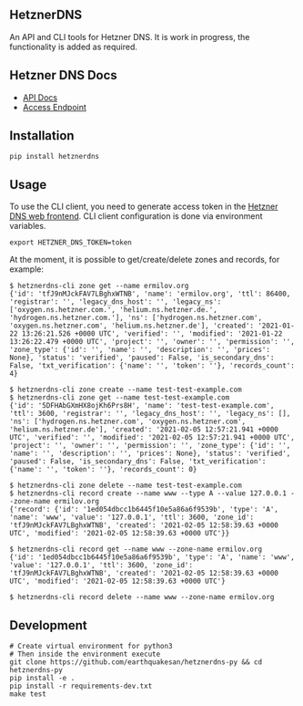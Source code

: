 ## HetznerDNS

An API and CLI tools for Hetzner DNS. It is work in progress, the functionality is added as required.

## Hetzner DNS Docs

* [API Docs](https://dns.hetzner.com/api-docs/)
* [Access Endpoint](https://dns.hetzner.com)

## Installation

```
pip install hetznerdns
```

## Usage

To use the CLI client, you need to generate access token in the [Hetzner DNS web frontend](https://dns.hetzner.com). CLI client configuration is done via environment variables.

```
export HETZNER_DNS_TOKEN=token
```

At the moment, it is possible to get/create/delete zones and records, for example:

```
$ hetznerdns-cli zone get --name ermilov.org
{'id': 'tfJ9nMJckFAV7LBghxWTNB', 'name': 'ermilov.org', 'ttl': 86400, 'registrar': '', 'legacy_dns_host': '', 'legacy_ns': ['oxygen.ns.hetzner.com.', 'helium.ns.hetzner.de.', 'hydrogen.ns.hetzner.com.'], 'ns': ['hydrogen.ns.hetzner.com', 'oxygen.ns.hetzner.com', 'helium.ns.hetzner.de'], 'created': '2021-01-22 13:26:21.526 +0000 UTC', 'verified': '', 'modified': '2021-01-22 13:26:22.479 +0000 UTC', 'project': '', 'owner': '', 'permission': '', 'zone_type': {'id': '', 'name': '', 'description': '', 'prices': None}, 'status': 'verified', 'paused': False, 'is_secondary_dns': False, 'txt_verification': {'name': '', 'token': ''}, 'records_count': 4}

$ hetznerdns-cli zone create --name test-test-example.com
$ hetznerdns-cli zone get --name test-test-example.com
{'id': '5DFHAbGXmHX8ojKh6Prs8H', 'name': 'test-test-example.com', 'ttl': 3600, 'registrar': '', 'legacy_dns_host': '', 'legacy_ns': [], 'ns': ['hydrogen.ns.hetzner.com', 'oxygen.ns.hetzner.com', 'helium.ns.hetzner.de'], 'created': '2021-02-05 12:57:21.941 +0000 UTC', 'verified': '', 'modified': '2021-02-05 12:57:21.941 +0000 UTC', 'project': '', 'owner': '', 'permission': '', 'zone_type': {'id': '', 'name': '', 'description': '', 'prices': None}, 'status': 'verified', 'paused': False, 'is_secondary_dns': False, 'txt_verification': {'name': '', 'token': ''}, 'records_count': 0}

$ hetznerdns-cli zone delete --name test-test-example.com
$ hetznerdns-cli record create --name www --type A --value 127.0.0.1 --zone-name ermilov.org
{'record': {'id': '1ed054dbcc1b6445f10e5a86a6f9539b', 'type': 'A', 'name': 'www', 'value': '127.0.0.1', 'ttl': 3600, 'zone_id': 'tfJ9nMJckFAV7LBghxWTNB', 'created': '2021-02-05 12:58:39.63 +0000 UTC', 'modified': '2021-02-05 12:58:39.63 +0000 UTC'}}

$ hetznerdns-cli record get --name www --zone-name ermilov.org
{'id': '1ed054dbcc1b6445f10e5a86a6f9539b', 'type': 'A', 'name': 'www', 'value': '127.0.0.1', 'ttl': 3600, 'zone_id': 'tfJ9nMJckFAV7LBghxWTNB', 'created': '2021-02-05 12:58:39.63 +0000 UTC', 'modified': '2021-02-05 12:58:39.63 +0000 UTC'}

$ hetznerdns-cli record delete --name www --zone-name ermilov.org
```

## Development

```
# Create virtual environment for python3
# Then inside the environment execute
git clone https://github.com/earthquakesan/hetznerdns-py && cd hetznerdns-py
pip install -e .
pip install -r requirements-dev.txt
make test
```
